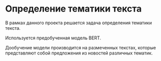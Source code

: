 # Определение тематики текста
<p>В рамках данного проекта решается задача определения тематики текста.</p>
<p>Используется предобученная модель BERT.</p>
<p>Дообучение модели производится на размеченных текстах, которые представляют собой предложения из новостей различных тематик.</p>
